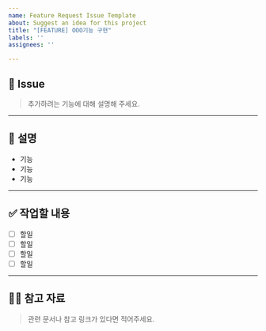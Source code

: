 ```yaml
---
name: Feature Request Issue Template
about: Suggest an idea for this project
title: "[FEATURE] OOO기능 구현"
labels: ''
assignees: ''

---
```


## 📝 Issue
> 추가하려는 기능에 대해 설명해 주세요.

---

## 📄 설명

- 기능
- 기능
- 기능

---

## ✅ 작업할 내용
- [ ] 할일
- [ ] 할일
- [ ] 할일
- [ ] 할일

---

## 🙋🏻 참고 자료
> 관련 문서나 참고 링크가 있다면 적어주세요.
